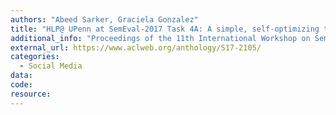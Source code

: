 ```yaml
---
authors: "Abeed Sarker, Graciela Gonzalez"
title: "HLP@ UPenn at SemEval-2017 Task 4A: A simple, self-optimizing text classification system combining dense and sparse vectors.md"
additional_info: "Proceedings of the 11th International Workshop on Semantic Evaluation (SemEval-2017)"
external_url: https://www.aclweb.org/anthology/S17-2105/
categories:
  - Social Media
data: 
code: 
resource:
---
```

